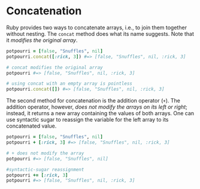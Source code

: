 # Concatenation

Ruby provides two ways to concatenate arrays, i.e., to join them together without nesting. The `concat` method does what its name suggests. Note that it *modifies the original array*.

```ruby
potpourri = [false, "Snuffles", nil]
potpourri.concat([:rick, 3]) #=> [false, "Snuffles", nil, :rick, 3]

# concat modifies the original array
potpourri #=> [false, "Snuffles", nil, :rick, 3]

# using concat with an empty array is pointless
potpourri.concat([]) #=> [false, "Snuffles", nil, :rick, 3]
```

The second method for concatenation is the addition operator (`+`). The addition operator, however, *does not modify the arrays on its left or right*; instead, it returns a new array containing the values of both arrays. One can use syntactic sugar to reassign the variable for the left array to its concatenated value.

```ruby
potpourri = [false, "Snuffles", nil]
potpourri + [:rick, 3] #=> [false, "Snuffles", nil, :rick, 3]

# + does not modify the array
potpourri #=> [false, "Snuffles", nil]

#syntactic-sugar reassignment
potpourri += [:rick, 3]
potpourri #=> [false, "Snuffles", nil, :rick, 3]
```